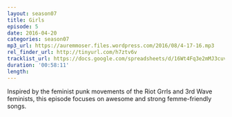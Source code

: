```yaml
---
layout: season07
title: Girls
episode: 5
date: 2016-04-20
categories: season07
mp3_url: https://auremmoser.files.wordpress.com/2016/08/4-17-16.mp3
rel_finder_url: http://tinyurl.com/h7ztv6v
tracklist_url: https://docs.google.com/spreadsheets/d/16Wt4Fq3e2mMJ3cuv7RzLBnIbtC8Dz3_Jaru6sql-Gxs/edit?ts=5787e9db#gid=694100363
duration: '00:58:11'
length:
---
```


Inspired by the feminist punk movements of the Riot Grrls and 3rd Wave feminists, this episode focuses on awesome and strong femme-friendly songs. 